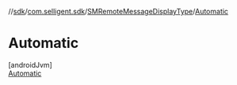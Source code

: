 //[sdk](../../../../index.md)/[com.selligent.sdk](../../index.md)/[SMRemoteMessageDisplayType](../index.md)/[Automatic](index.md)

# Automatic

[androidJvm]\
[Automatic](index.md)
